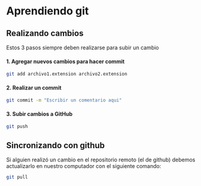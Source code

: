 # Aprendiendo git

## Realizando cambios
Estos 3 pasos siempre deben realizarse para subir un cambio

#### 1. Agregar nuevos cambios para hacer commit
```bash
git add archivo1.extension archivo2.extension
```

#### 2. Realizar un commit
```bash
git commit -m "Escribir un comentario aqui"
```

#### 3. Subir cambios a GitHub
```bash
git push
```

## Sincronizando con github

Si alguien realizó un cambio en el repositorio remoto (el de github) debemos actualizarlo en nuestro computador con el siguiente comando:

```bash
git pull
```


